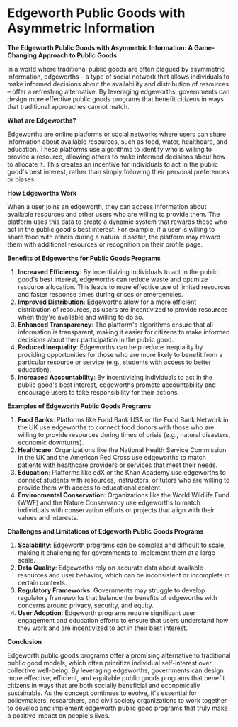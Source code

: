 # Edgeworth Public Goods with Asymmetric Information

**The Edgeworth Public Goods with Asymmetric Information: A Game-Changing Approach to Public Goods**

In a world where traditional public goods are often plagued by asymmetric information, edgeworths – a type of social network that allows individuals to make informed decisions about the availability and distribution of resources – offer a refreshing alternative. By leveraging edgeworths, governments can design more effective public goods programs that benefit citizens in ways that traditional approaches cannot match.

**What are Edgeworths?**

Edgeworths are online platforms or social networks where users can share information about available resources, such as food, water, healthcare, and education. These platforms use algorithms to identify who is willing to provide a resource, allowing others to make informed decisions about how to allocate it. This creates an incentive for individuals to act in the public good's best interest, rather than simply following their personal preferences or biases.

**How Edgeworths Work**

When a user joins an edgeworth, they can access information about available resources and other users who are willing to provide them. The platform uses this data to create a dynamic system that rewards those who act in the public good's best interest. For example, if a user is willing to share food with others during a natural disaster, the platform may reward them with additional resources or recognition on their profile page.

**Benefits of Edgeworths for Public Goods Programs**

1. **Increased Efficiency**: By incentivizing individuals to act in the public good's best interest, edgeworths can reduce waste and optimize resource allocation. This leads to more effective use of limited resources and faster response times during crises or emergencies.
2. **Improved Distribution**: Edgeworths allow for a more efficient distribution of resources, as users are incentivized to provide resources when they're available and willing to do so.
3. **Enhanced Transparency**: The platform's algorithms ensure that all information is transparent, making it easier for citizens to make informed decisions about their participation in the public good.
4. **Reduced Inequality**: Edgeworths can help reduce inequality by providing opportunities for those who are more likely to benefit from a particular resource or service (e.g., students with access to better education).
5. **Increased Accountability**: By incentivizing individuals to act in the public good's best interest, edgeworths promote accountability and encourage users to take responsibility for their actions.

**Examples of Edgeworth Public Goods Programs**

1. **Food Banks**: Platforms like Food Bank USA or the Food Bank Network in the UK use edgeworths to connect food donors with those who are willing to provide resources during times of crisis (e.g., natural disasters, economic downturns).
2. **Healthcare**: Organizations like the National Health Service Commission in the UK and the American Red Cross use edgeworths to match patients with healthcare providers or services that meet their needs.
3. **Education**: Platforms like edX or the Khan Academy use edgeworths to connect students with resources, instructors, or tutors who are willing to provide them with access to educational content.
4. **Environmental Conservation**: Organizations like the World Wildlife Fund (WWF) and the Nature Conservancy use edgeworths to match individuals with conservation efforts or projects that align with their values and interests.

**Challenges and Limitations of Edgeworth Public Goods Programs**

1. **Scalability**: Edgeworth programs can be complex and difficult to scale, making it challenging for governments to implement them at a large scale.
2. **Data Quality**: Edgeworths rely on accurate data about available resources and user behavior, which can be inconsistent or incomplete in certain contexts.
3. **Regulatory Frameworks**: Governments may struggle to develop regulatory frameworks that balance the benefits of edgeworths with concerns around privacy, security, and equity.
4. **User Adoption**: Edgeworth programs require significant user engagement and education efforts to ensure that users understand how they work and are incentivized to act in their best interest.

**Conclusion**

Edgeworth public goods programs offer a promising alternative to traditional public good models, which often prioritize individual self-interest over collective well-being. By leveraging edgeworths, governments can design more effective, efficient, and equitable public goods programs that benefit citizens in ways that are both socially beneficial and economically sustainable. As the concept continues to evolve, it's essential for policymakers, researchers, and civil society organizations to work together to develop and implement edgeworth public good programs that truly make a positive impact on people's lives.
